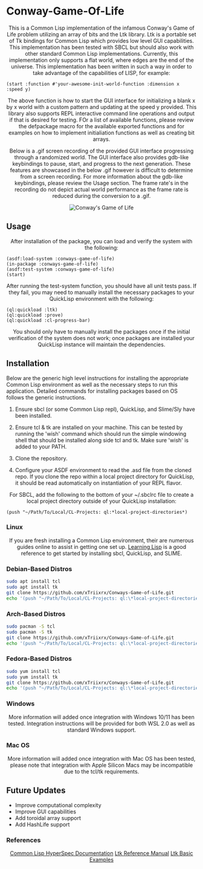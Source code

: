 # Conway-Game-Of-Life

<p align="center">
This is a Common Lisp implementation of the infamous Conway's Game of Life problem utilizing an array of bits and the Ltk library. Ltk is a portable set of Tk bindings for Common Lisp which provides low level GUI capabilities. This implementation has been tested with SBCL but should also work with other standard Common Lisp implementations. Currently, this implementation only supports a flat world, where edges are the end of the universe. This implementation has been written in such a way in order to take advantage of the capabilities of LISP, for example:
</p>

```Lisp
(start :function #'your-awesome-init-world-function :dimension x :speed y)
```

<p align="center">
The above function is how to start the GUI interface for initializing a blank x by x world with a custom pattern and updating at the speed y provided. This library also supports REPL interactive command line operations and output if that is desired for testing. FOr a list of available functions, please review the defpackage macro for the available exported functions and for examples on how to implement initialiation functions as well as creating bit arrays.
</p>

<p align="center">
Below is a .gif screen recording of the provided GUI interface progressing through a randomized world. The GUI interface also provides gdb-like keybindings to pause, start, and progress to the next generation. These features are showcased in the below .gif however is difficult to determine from a screen recording. For more information about the gdb-like keybindings, please review the Usage section. The frame rate's in the recording do not depict actual world performance as the frame rate is reduced during the conversion to a .gif.
</p>

<p align="center">
    <img src="https://github.com/xTriixrx/Conways-Game-of-Life/blob/main/imgs/game-of-life.gif" alt="Conway's Game of Life"
</p>

## Usage

<p align="center">
After installation of the package, you can load and verify the system with the following:
</p>

```Lisp
(asdf:load-system :conways-game-of-life)
(in-package :conways-game-of-life)
(asdf:test-system :conways-game-of-life)
(start)
```

<p align="center">
After running the test-system function, you should have all unit tests pass. If they fail, you may need to manually install the necessary packages to your QuickLisp environment with the following:
</p>

```Lisp
(ql:quickload :ltk)
(ql:quickload :prove)
(ql:quickload :cl-progress-bar)
```

<p align="center">
You should only have to manually install the packages once if the initial verification of the system does not work; once packages are installed your QuickLisp instance will maintain the dependencies.
</p>

## Installation

Below are the generic high level instructions for installing the appropriate Common Lisp environment as well as the necessary steps to run this application. Detailed commands for installing packages based on OS follows the generic instructions. 

1. Ensure sbcl (or some Common Lisp repl), QuickLisp, and Slime/Sly have been installed.

2. Ensure tcl & tk are installed on your machine. This can be tested by running the 'wish' command which should run the simple windowing shell that should be installed along side tcl and tk. Make sure 'wish' is added to your PATH.

3. Clone the repository.

4. Configure your ASDF environment to read the .asd file from the cloned repo. If you clone the repo within a local project directory for QuickLisp, it should be read automatically on instantiation of your REPL flavor.

<p align="center">
For SBCL, add the following to the bottom of your ~/.sbclrc file to create a local project directory outside of your QuickLisp installation: 
</p>

```Lisp
(push "~/Path/To/Local/CL-Projects: ql:*local-project-directories*)
```

### Linux

<p align="center">
If you are fresh installing a Common Lisp environment, their are numerous guides online to assist in getting one set up.
<a href="https://lisp-lang.org/learn/getting-started/">Learning Lisp</a>
is a good reference to get started by installing sbcl, QuickLisp, and SLIME.
</p>

### Debian-Based Distros

```Bash
sudo apt install tcl
sudo apt install tk
git clone https://github.com/xTriixrx/Conways-Game-of-Life.git
echo '(push "~/Path/To/Local/CL-Projects: ql:\*local-project-directories\*)' >> ~/.sbclrc
```

### Arch-Based Distros

```Bash
sudo pacman -S tcl
sudo pacman -S tk
git clone https://github.com/xTriixrx/Conways-Game-of-Life.git
echo '(push "~/Path/To/Local/CL-Projects: ql:\*local-project-directories\*)' >> ~/.sbclrc
```

### Fedora-Based Distros

```Bash
sudo yum install tcl
sudo yum install tk
git clone https://github.com/xTriixrx/Conways-Game-of-Life.git
echo '(push "~/Path/To/Local/CL-Projects: ql:\*local-project-directories\*)' >> ~/.sbclrc
```

### Windows

<p align="center">
More information will added once integration with Windows 10/11 has been tested. Integration instructions will be provided for both WSL 2.0 as well as standard Windows support.
</p>

### Mac OS

<p align="center">
More information will added once integration with Mac OS has been tested, please note that integration with Apple Silicon Macs may be incompatible due to the tcl/tk requirements.
</p>

## Future Updates

* Improve computational complexity
* Improve GUI capabilities
* Add toroidal array support
* Add HashLife support

### References

<p align="center">
    <a href="http://www.lispworks.com/documentation/HyperSpec/Front/index.htm">Common Lisp HyperSpec Documentation</a>
    <a href="https://quickref.common-lisp.net/ltk.html">Ltk Reference Manual</a>
    <a href="https://en.m.wikibooks.org/wiki/Common_Lisp/External_libraries/Ltk">Ltk Basic Examples</a>
    <a href=""></a>
    <a href=""></a>
    <a href=""></a>
</p>